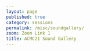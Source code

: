 ```yaml
---
layout: page
published: true
category: sessions
permalink: /misc/soundgallery/
zoom: Zoom Link 1
title: ACMC21 Sound Gallery
---
```


